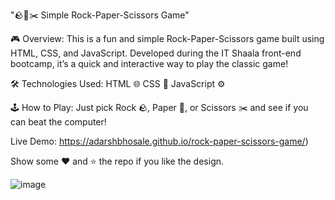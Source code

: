 "🪨📄✂️ Simple Rock-Paper-Scissors Game"

🎮 Overview:
This is a fun and simple Rock-Paper-Scissors game built using HTML, CSS, and JavaScript. Developed during the IT Shaala front-end bootcamp, it’s a quick and interactive way to play the classic game!

🛠️ Technologies Used:
HTML 🌐
CSS 🎨
JavaScript ⚙️

🕹️ How to Play:
Just pick Rock 🪨, Paper 📄, or Scissors ✂️ and see if you can beat the computer!

Live Demo: https://adarshbhosale.github.io/rock-paper-scissors-game/)

Show some ❤️ and ⭐ the repo if you like the design.

![image](https://github.com/user-attachments/assets/1d86c25d-0bc8-4749-a131-f1e82e77b5c5)
